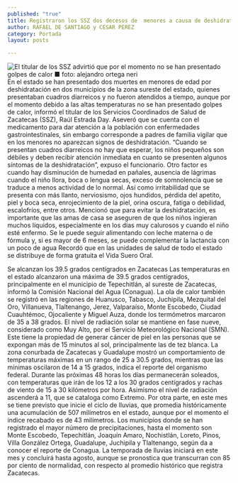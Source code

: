 ```yaml
---
published: "true"
title: Registraron los SSZ dos decesos de  menores a causa de deshidratación
author: RAFAEL DE SANTIAGO y CESAR PEREZ
category: Portada
layout: posts

---
```


![El titular de los SSZ advirtió que por el momento no se han presentado golpes de calor ■ foto: alejandro ortega neri](http://i.imgur.com/2OyK3oXm.jpg)
En el estado se han presentado dos muertes en menores de edad por deshidratación en dos municipios de la zona sureste del estado, quienes presentaban cuadros diarreicos y no fueron atendidos a tiempo, aunque por el momento debido a las altas temperaturas no se han presentado golpes de calor, informó el titular de los Servicios Coordinados de Salud de Zacatecas (SSZ), Raúl Estrada Day.
Aseveró que se cuenta con el medicamento para dar atención a la población con enfermedades gastrointestinales, sin embargo corresponde a padres de familia vigilar que en los menores no aparezcan signos de deshidratación.
“Cuando se presentan cuadros diarreicos no hay que esperar, los niños pequeños son débiles y deben recibir atención inmediata en cuanto se presenten algunos síntomas de la deshidratación”, expuso el funcionario.
Otro factor es cuando hay disminución de humedad en pañales, ausencia de lágrimas cuando el niño llora, boca o lengua secas, exceso de somnolencia que se traduce a menos actividad de lo normal.
Así como irritabilidad que se presenta con más llanto, nerviosismo, ojos hundidos, pérdida del apetito, piel y boca seca, enrojecimiento de la piel, orina oscura, fatiga o debilidad, escalofríos, entre otros. 
Mencionó que para evitar la deshidratación, es importante que las amas de casa se aseguren de que los niños ingieran muchos líquidos, especialmente en los días muy calurosos y cuando el niño esté enfermo. Se le puede seguir alimentando con leche materna o de fórmula y, si es mayor de 6 meses, se puede complementar la lactancia con un poco de agua
Recordó que en las unidades de salud de todo el estado se distribuye de forma gratuita el Vida Suero Oral. 

Se alcanzan los 39.5 grados
centígrados en Zacatecas
Las temperaturas en el estado alcanzaron una máxima de 39.5 grados centígrados, principalmente en el municipio de Tepechitlán, al sureste de Zacatecas, informó la Comisión Nacional del Agua (Conagua).
La ola de calor también se registró en las regiones de Huanusco, Tabasco, Juchipila, Mezquital del Oro, Villanueva, Tlaltenango, Jerez, Valparaíso, Monte Escobedo, Ciudad Cuauhtémoc, Ojocaliente y Miguel Auza, donde los termómetros marcaron de 35 a 38 grados.
El nivel de radiación solar se mantiene en fase nueve, considerado como Muy Alto, por el Servicio Meteorológico Nacional (SMN). Este tiene la propiedad de generar cáncer de piel en las personas que se expongan más de 15 minutos al sol, principalmente las de tez blanca.
La zona conurbada de Zacatecas y Guadalupe mostró un comportamiento de temperaturas máximas en un rango de 25 a 30.5 grados, mientras que las mínimas oscilaron de 14 a 15 grados, indica el reporte del organismo federal.
Durante las próximas 48 horas los días permanecerán soleados, con temperaturas que irán de los 12 a los 30 grados centígrados y rachas de viento de 15 a 30 kilómetros por hora. Asimismo el nivel de radiación ascenderá a 11, que se cataloga como Extremo.
Por otra parte, en este mes se tiene previsto que inicie el ciclo de lluvias, que promedia históricamente una acumulación de 507 milímetros en el estado, aunque por el momento el índice recabado es de 43 milímetros.
Los municipios donde se han registrado el mayor número de precipitaciones, hasta el momento son Monte Escobedo, Tepechitlán, Joaquín Amaro, Nochistlán, Loreto, Pinos, Villa González Ortega, Guadalupe, Juchipila y Tlaltenango, según da a conocer el reporte de Conagua.
La temporada de lluvias iniciará en este mes y concluirá hasta agosto, aunque se pronostica que transcurran con 85 por ciento de normalidad, con respecto al promedio histórico que registra Zacatecas.
